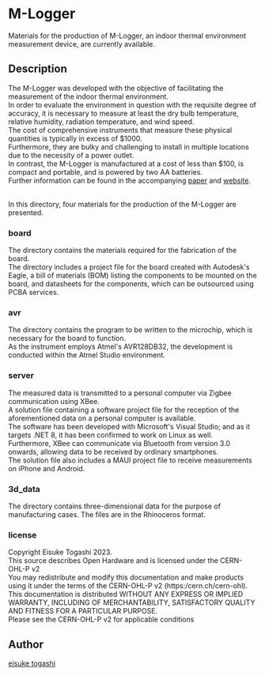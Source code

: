 # M-Logger

Materials for the production of M-Logger, an indoor thermal environment measurement device, are currently available.

## Description

The M-Logger was developed with the objective of facilitating the measurement of the indoor thermal environment. <br>
In order to evaluate the environment in question with the requisite degree of accuracy, it is necessary to measure at least the dry bulb temperature, relative humidity, radiation temperature, and wind speed.<br>
The cost of comprehensive instruments that measure these physical quantities is typically in excess of $1000. <br>
Furthermore, they are bulky and challenging to install in multiple locations due to the necessity of a power outlet.<br>
In contrast, the M-Logger is manufactured at a cost of less than $100, is compact and portable, and is powered by two AA batteries. <br>
Further information can be found in the accompanying [paper](https://www.jstage.jst.go.jp/article/aijt/28/68/28_267/_article/-char/ja) and [website](https://www.mlogger.jp).
<br> <br>

In this directory, four materials for the production of the M-Logger are presented.

### board
The directory contains the materials required for the fabrication of the board. <br>
The directory includes a project file for the board created with Autodesk's Eagle, a bill of materials (BOM) listing the components to be mounted on the board, and datasheets for the components, which can be outsourced using PCBA services.

### avr
The directory contains the program to be written to the microchip, which is necessary for the board to function. <br>
As the instrument employs Atmel's AVR128DB32, the development is conducted within the Atmel Studio environment.

### server
The measured data is transmitted to a personal computer via Zigbee communication using XBee. <br>
A solution file containing a software project file for the reception of the aforementioned data on a personal computer is available. <br>
The software has been developed with Microsoft's Visual Studio; and as it targets .NET 8, it has been confirmed to work on Linux as well. <br>
Furthermore, XBee can communicate via Bluetooth from version 3.0 onwards, allowing data to be received by ordinary smartphones. <br>
The solution file also includes a MAUI project file to receive measurements on iPhone and Android.

### 3d_data
The directory contains three-dimensional data for the purpose of manufacturing cases. The files are in the Rhinoceros format.

### license
Copyright Eisuke Togashi 2023. <br>
This source describes Open Hardware and is licensed under the CERN-OHL-P v2 <br>
You may redistribute and modify this documentation and make products using it under the terms of the CERN-OHL-P v2 (https:/cern.ch/cern-ohl).  <br>
This documentation is distributed WITHOUT ANY EXPRESS OR IMPLIED WARRANTY, INCLUDING OF MERCHANTABILITY, SATISFACTORY QUALITY AND FITNESS FOR A PARTICULAR PURPOSE.  <br>
Please see the CERN-OHL-P v2 for applicable conditions

## Author

[eisuke togashi](https://www.mlogger.jp)
